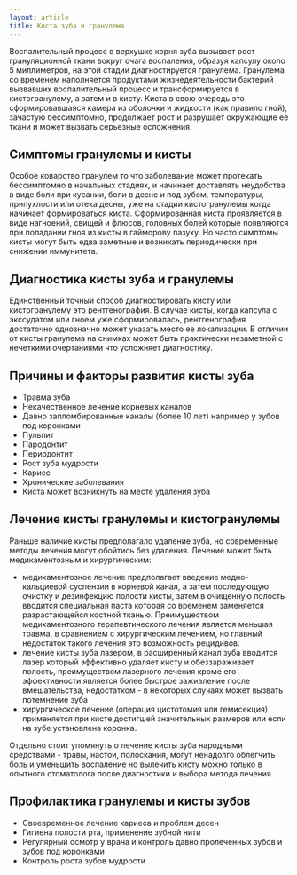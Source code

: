 ```yaml
---
layout: article
title: Киста зуба и гранулема
---
```

Воспалительный процесс в верхушке корня зуба вызывает рост грануляционной ткани вокруг очага воспаления, образуя капсулу около 5 миллиметров, на этой стадии диагностируется гранулема. Гранулема со временем наполняется продуктами жизнедеятельности бактерий вызвавших воспалительный процесс и трансформируется в кистогранулему, а затем и в кисту. Киста в свою очередь это сформировавшаяся камера из оболочки и жидкости (как правило гной), зачастую бессимптомно, продолжает рост и разрушает окружающие её ткани и может вызвать серьезные осложнения.

## Симптомы гранулемы и кисты
Особое коварство гранулем то что заболевание может протекать бессимптомно в начальных стадиях, и начинает доставлять неудобства в виде боли при кусании, боли в десне и под зубом, температуры, припухлости или отека десны, уже на стадии кистогранулемы когда начинает формироваться киста. Сформированная киста проявляется в виде нагноений, свищей и флюсов, головных болей которые появляются при попадании гноя из кисты в гайморову пазуху. Но часто симптомы кисты могут быть едва заметные и возникать периодически при снижении иммунитета. 

## Диагностика кисты зуба и гранулемы
Единственный точный способ диагностировать кисту или кистогранулему это рентгенография.
В случае кисты, когда капсула с экссудатом или гноем уже сформировалась, рентгенография достаточно однозначно может указать место ее локализации. В отличии от кисты гранулема на снимках может быть практически незаметной с нечеткими очертаниями что усложняет диагностику.

## Причины и факторы развития кисты зуба

* Травма зуба
* Некачественное лечение корневых каналов
* Давно запломбированные каналы (более 10 лет) например у зубов под коронками
* Пульпит 
* Пародонтит 
* Периодонтит
* Рост зуба мудрости
* Кариес
* Хронические заболевания
* Киста может возникнуть на месте удаления зуба

## Лечение кисты гранулемы и кистогранулемы
Раньше наличие кисты предполагало удаление зуба, но современные методы лечения могут обойтись без удаления.
Лечение может быть медикаментозным и хирургическим:

* медикаментозное лечение предполагает введение медно-кальциевой суспензии в корневой канал, а затем последующую очистку и дезинфекцию полости кисты, затем в очищенную полость вводится специальная паста которая со временем заменяется разрастающейся костной тканью. Преимуществом медикаментозного терапевтического лечения является меньшая травма, в сравнением с хирургическим лечением, но главный недостаток такого лечения это возможность рецидивов.
* лечение кисты зуба лазером, в расширенный канал зуба вводится лазер который эффективно удаляет кисту и обеззараживает полость, преимуществом лазерного лечения кроме его эффективности является более быстрое заживление после вмешательства, недостатком - в некоторых случаях может вызвать потемнение зуба
* хирургическое лечение (операция цистотомия или гемисекция) применяется при кисте достигшей значительных размеров или если на зубе установлена коронка. 

Отдельно стоит упомянуть о лечение кисты зуба народными средствами - травы, настои, полоскания, могут ненадолго облегчить боль и уменьшить воспаление но вылечить кисту можно только в опытного стоматолога после диагностики и выбора метода лечения.

## Профилактика гранулемы и кисты зубов

* Своевременное лечение кариеса и проблем десен
* Гигиена полости рта, применение зубной нити
* Регулярный осмотр у врача и контроль давно пролеченных зубов и зубов под коронками
* Контроль роста зубов мудрости